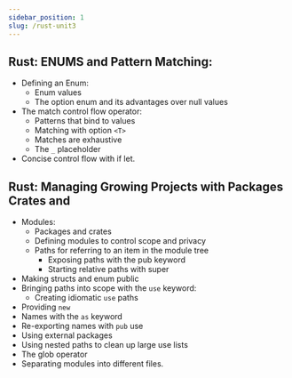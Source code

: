 ```yaml
---
sidebar_position: 1
slug: /rust-unit3
---
```


## Rust: ENUMS and Pattern Matching:

- Defining an Enum:
  - Enum values
  - The option enum and its advantages over null values
- The match control flow operator:
  - Patterns that bind to values
  - Matching with option `<T>`
  - Matches are exhaustive
  - The `_` placeholder
- Concise control flow with if let.

## Rust: Managing Growing Projects with Packages Crates and

- Modules:
  - Packages and crates
  - Defining modules to control scope and privacy
  - Paths for referring to an item in the module tree
    - Exposing paths with the pub keyword
    - Starting relative paths with super
- Making structs and enum public
- Bringing paths into scope with the `use` keyword:
  - Creating idiomatic `use` paths
- Providing `new`
- Names with the `as` keyword
- Re-exporting names with `pub` use
- Using external packages
- Using nested paths to clean up large use lists
- The glob operator
- Separating modules into different files.

